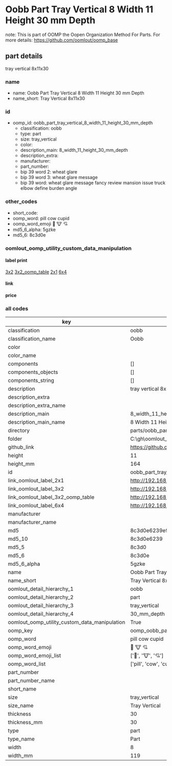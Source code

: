 # Oobb Part Tray Vertical 8 Width 11 Height 30 mm Depth  

note: This is part of OOMP the Oopen Organization Method For Parts. For more details: https://github.com/oomlout/oomp_base

##  part details
  



tray vertical 8x11x30



### name
* name: Oobb Part Tray Vertical 8 Width 11 Height 30 mm Depth
* name_short: Tray Vertical 8x11x30 
### id
* oomp_id: oobb_part_tray_vertical_8_width_11_height_30_mm_depth
  * classification: oobb
  * type: part
  * size: tray_vertical
  * color: 
  * description_main: 8_width_11_height_30_mm_depth
  * description_extra: 
  * manufacturer: 
  * part_number: 
  * bip 39 word 2: wheat glare
  * bip 39 word 3: wheat glare message
  * bip 39 word: wheat glare message fancy review mansion issue truck elbow define burden angle

### other_codes
* short_code: 
* oomp_word: pill cow cupid
* oomp_word_emoji :pill: :cow: :cupid:
* md5_6_alpha: 5gzke
* md5_6: 8c3d0e






### oomlout_oomp_utility_custom_data_manipulation
#### label print
[3x2](http://192.168.1.245:1112/?label=oomp%205gzke)
[3x2_oomp_table](http://192.168.1.108:1112/?label=oomp%205gzke)
[2x1](http://192.168.1.242:1112/?label=oomp%205gzke)
[6x4](http://192.168.1.55:1112/?label=oomp%205gzke)    

#### link

                              

#### price







### all codes 
| key | value |  
| --- | --- |  
| classification | oobb |  
| classification_name | Oobb |  
| color |  |  
| color_name |  |  
| components | [] |  
| components_objects | [] |  
| components_string | [] |  
| description | tray vertical 8x11x30 |  
| description_extra |  |  
| description_extra_name |  |  
| description_main | 8_width_11_height_30_mm_depth |  
| description_main_name | 8 Width 11 Height 30 mm Depth |  
| directory | parts/oobb_part_tray_vertical_8_width_11_height_30_mm_depth |  
| folder | C:\gh\oomlout_oobb_version_4_generated_parts\parts\oobb_part_tray_vertical_8_width_11_height_30_mm_depth |  
| github_link | https://github.com/oomlout/oomlout_oomp_part_src/tree/main/parts/oobb_part_tray_vertical_8_width_11_height_30_mm_depth |  
| height | 11 |  
| height_mm | 164 |  
| id | oobb_part_tray_vertical_8_width_11_height_30_mm_depth |  
| link_oomlout_label_2x1 | http://192.168.1.242:1112/?label=oomp%205gzke |  
| link_oomlout_label_3x2 | http://192.168.1.245:1112/?label=oomp%205gzke |  
| link_oomlout_label_3x2_oomp_table | http://192.168.1.108:1112/?label=oomp%205gzke |  
| link_oomlout_label_6x4 | http://192.168.1.55:1112/?label=oomp%205gzke |  
| manufacturer |  |  
| manufacturer_name |  |  
| md5 | 8c3d0e6239e92ed61d5c452f17d8b7cf |  
| md5_10 | 8c3d0e6239 |  
| md5_5 | 8c3d0 |  
| md5_6 | 8c3d0e |  
| md5_6_alpha | 5gzke |  
| name | Oobb Part Tray Vertical 8 Width 11 Height 30 mm Depth |  
| name_short | Tray Vertical 8x11x30  |  
| oomlout_detail_hierarchy_1 | oobb |  
| oomlout_detail_hierarchy_2 | part |  
| oomlout_detail_hierarchy_3 | tray_vertical |  
| oomlout_detail_hierarchy_4 | 30_mm_depth |  
| oomlout_oomp_utility_custom_data_manipulation | True |  
| oomp_key | oomp_oobb_part_tray_vertical_8_width_11_height_30_mm_depth |  
| oomp_word | pill cow cupid |  
| oomp_word_emoji | :pill: :cow: :cupid: |  
| oomp_word_emoji_list | [':pill:', ':cow:', ':cupid:'] |  
| oomp_word_list | ['pill', 'cow', 'cupid'] |  
| part_number |  |  
| part_number_name |  |  
| short_name |  |  
| size | tray_vertical |  
| size_name | Tray Vertical |  
| thickness | 30 |  
| thickness_mm | 30 |  
| type | part |  
| type_name | Part |  
| width | 8 |  
| width_mm | 119 |  
